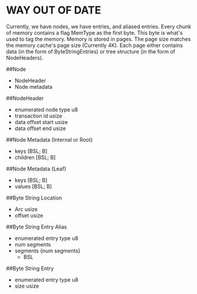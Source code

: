 # WAY OUT OF DATE

Currently, we have nodes, we have entries, and aliased entries.
Every chunk of memory contains a flag MemType as the first byte.
This byte is what's used to tag the memory. Memory is stored in pages.
The page size matches the memory cache's page size (Currently 4K).
Each page either contains data (in the form of ByteStringEntries) or
tree structure (in the form of NodeHeaders).

##Node
* NodeHeader
* Node metadata

##NodeHeader
* enumerated node type u8
* transaction id usize
* data offset start usize
* data offset end usize

##Node Metadata (Internal or Root)
* keys  [BSL; B]
* children [BSL; B]

##Node Metadata (Leaf)
* keys  [BSL; B]
* values [BSL; B]


##Byte String Location
* Arc<Page> usize
* offset usize

##Byte String Entry Alias
* enumerated entry type u8
* num segments
* segments {num segments}
    * BSL

##Byte String Entry
* enumerated entry type u8
* size usize
